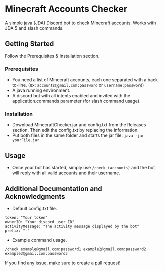 # Minecraft Accounts Checker

A simple java (JDA) Discord bot to check Minecraft accounts. Works with JDA 5 and slash commands.

## Getting Started

Follow the Prerequisites & Installation section.

### Prerequisites

* You need a list of Minecraft accounts, each one separated with a back-to-line. (ex: `accounts@gmail.com:password` or `username:password`)
* A java running environment.
* A discord bot with all intents enabled and invited with the application.commands parameter (for slash command usage).

### Installation

* Download MinecraftChecker.jar and config.txt from the Releases section. Then edit the config.txt by replacing the information.
* Put both files in the same folder and starts the jar file. `java -jar yourFile.jar`

## Usage

* Once your bot has started, simply use `/check (accounts)` and the bot will reply with all valid accounts and their username.

## Additional Documentation and Acknowledgments

* Default config.txt file.
```
token: "Your token"
ownerID: "Your discord user ID"
activityMessage: "The activity message displayed by the bot"
prefix: "-"
```
* Example command usage.
```
/check example@gmail.com:password1 example2@gmail.com:password2 example3@gmail.com:password3
```

If you find any issue, make sure to create a pull request!
